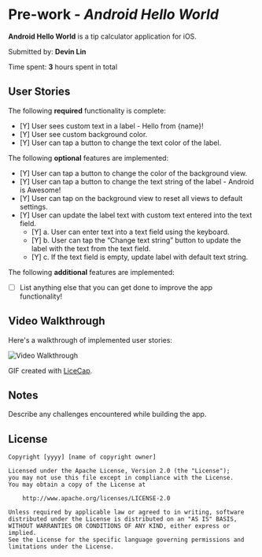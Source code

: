 # Pre-work - *Android Hello World*

**Android Hello World** is a tip calculator application for iOS.

Submitted by: **Devin Lin**

Time spent: **3** hours spent in total

## User Stories

The following **required** functionality is complete:

* [Y] User sees custom text in a label - Hello from {name}!
* [Y] User see custom background color.
* [Y] User can tap a button to change the text color of the label.

The following **optional** features are implemented:

* [Y] User can tap a button to change the color of the background view.
* [Y] User can tap a button to change the text string of the label - Android is Awesome!
* [Y] User can tap on the background view to reset all views to default settings.
* [Y] User can update the label text with custom text entered into the text field.
  * [Y] a. User can enter text into a text field using the keyboard.
  * [Y] b. User can tap the “Change text string” button to update the label with the text from the text field.
  * [Y] c. If the text field is empty, update label with default text string.

The following **additional** features are implemented:

- [ ] List anything else that you can get done to improve the app functionality!

## Video Walkthrough

Here's a walkthrough of implemented user stories:

<img src='https://i.imgur.com/4PcBAAf.gif' title='Video Walkthrough' width='' alt='Video Walkthrough' />

GIF created with [LiceCap](http://www.cockos.com/licecap/).

## Notes

Describe any challenges encountered while building the app.

## License

    Copyright [yyyy] [name of copyright owner]

    Licensed under the Apache License, Version 2.0 (the "License");
    you may not use this file except in compliance with the License.
    You may obtain a copy of the License at

        http://www.apache.org/licenses/LICENSE-2.0

    Unless required by applicable law or agreed to in writing, software
    distributed under the License is distributed on an "AS IS" BASIS,
    WITHOUT WARRANTIES OR CONDITIONS OF ANY KIND, either express or implied.
    See the License for the specific language governing permissions and
    limitations under the License.
